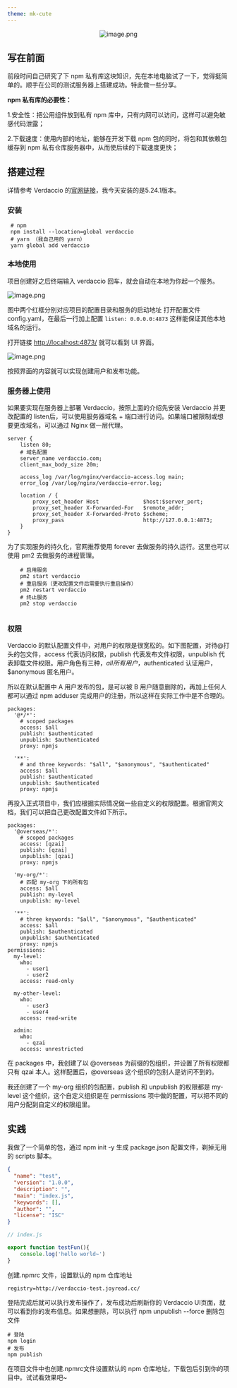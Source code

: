 ```yaml
---
theme: mk-cute
---
```


<p align="center"><img src="https://p9-juejin.byteimg.com/tos-cn-i-k3u1fbpfcp/3ac0717481384f17a3ac7a90e3f1c61f~tplv-k3u1fbpfcp-watermark.image?" alt="image.png"></p>

## 写在前面

前段时间自己研究了下 npm 私有库这块知识，先在本地电脑试了一下，觉得挺简单的。顺手在公司的测试服务器上搭建成功。特此做一些分享。

**npm 私有库的必要性：**

1.安全性：把公用组件放到私有 npm 库中，只有内网可以访问，这样可以避免敏感代码泄露；

2.下载速度：使用内部的地址，能够在开发下载 npm 包的同时，将包和其依赖包缓存到 npm 私有仓库服务器中，从而使后续的下载速度更快；

## 搭建过程

详情参考 Verdaccio 的[官网链接](https://verdaccio.org/zh-CN/docs/what-is-verdaccio)，我今天安装的是5.24.1版本。

### 安装

```shell
 # npm
 npm install --location=global verdaccio
 # yarn （我自己用的 yarn）
 yarn global add verdaccio

```

### 本地使用

项目创建好之后终端输入 verdaccio 回车，就会自动在本地为你起一个服务。

![image.png](https://p1-juejin.byteimg.com/tos-cn-i-k3u1fbpfcp/f59faa00358a4e94ac161599770933e8~tplv-k3u1fbpfcp-watermark.image?)

图中两个红框分别对应项目的配置目录和服务的启动地址
打开配置文件 config.yaml，在最后一行加上配置 `listen: 0.0.0.0:4873` 这样能保证其他本地域名的运行。

打开链接 <http://localhost:4873/> 就可以看到 UI 界面。

![image.png](https://p1-juejin.byteimg.com/tos-cn-i-k3u1fbpfcp/7d92a994424543769ee236f458753755~tplv-k3u1fbpfcp-watermark.image?)

按照界面的内容就可以实现创建用户和发布功能。

### 服务器上使用

如果要实现在服务器上部署 Verdaccio，按照上面的介绍先安装 Verdaccio 并更改配置的 listen后，可以使用服务器域名 + 端口进行访问。如果端口被限制或想要更改域名，可以通过 Nginx 做一层代理。

```shell
server {
    listen 80;
    # 域名配置
    server_name verdaccio.com;
    client_max_body_size 20m;

    access_log /var/log/nginx/verdaccio-access.log main;
    error_log /var/log/nginx/verdaccio-error.log;

    location / {
    	proxy_set_header Host              $host:$server_port;
    	proxy_set_header X-Forwarded-For   $remote_addr;
    	proxy_set_header X-Forwarded-Proto $scheme; 
        proxy_pass                         http://127.0.0.1:4873;
    }
}
```

为了实现服务的持久化，官网推荐使用 forever 去做服务的持久运行。这里也可以使用 pm2 去做服务的进程管理。

```shell
    # 启用服务
    pm2 start verdaccio
    # 重启服务（更改配置文件后需要执行重启操作）
    pm2 restart verdaccio
    # 终止服务
    pm2 stop verdaccio
    
```

### 权限

Verdaccio 的默认配置文件中，对用户的权限是很宽松的。如下图配置，对待@打头的包文件，access 代表访问权限，publish 代表发布文件权限，unpublish 代表卸载文件权限。用户角色有三种，$all 所有用户，$authenticated 认证用户，\$anonymous 匿名用户。

所以在默认配置中 A 用户发布的包，是可以被 B 用户随意删除的，再加上任何人都可以通过 npm adduser 完成用户的注册，所以这样在实际工作中是不合理的。

```shell
packages:
  '@*/*':
    # scoped packages
    access: $all
    publish: $authenticated
    unpublish: $authenticated
    proxy: npmjs

  '**':
    # and three keywords: "$all", "$anonymous", "$authenticated"
    access: $all
    publish: $authenticated
    unpublish: $authenticated
    proxy: npmjs
```

再投入正式项目中，我们应根据实际情况做一些自定义的权限配置。根据官网文档，我们可以把自己更改配置文件如下所示。

```shell
packages:
  '@overseas/*':
    # scoped packages
    access: [qzai]
    publish: [qzai]
    unpublish: [qzai]
    proxy: npmjs

  'my-org/*':
    # 匹配 my-org 下的所有包
    access: $all
    publish: my-level
    unpublish: my-level

  '**':
    # three keywords: "$all", "$anonymous", "$authenticated"
    access: $all
    publish: $authenticated
    unpublish: $authenticated
    proxy: npmjs
permissions:
  my-level:
    who:
      - user1
      - user2
    access: read-only

  my-other-level:
    who:
      - user3
      - user4
    access: read-write

  admin:
    who:
      - qzai
    access: unrestricted
```

在 packages 中，我创建了以 @overseas 为前缀的包组织，并设置了所有权限都只有 qzai 本人。这样配置后，@overseas 这个组织的包别人是访问不到的。

我还创建了一个 my-org 组织的包配置，publish 和 unpublish 的权限都是 my-level 这个组织，这个自定义组织是在 permissions 项中做的配置，可以把不同的用户分配到自定义的权限组里。

## 实践

我做了一个简单的包，通过 npm init -y 生成 package.json 配置文件，剃掉无用的 scripts 脚本。

```json
{
  "name": "test",
  "version": "1.0.0",
  "description": "",
  "main": "index.js",
  "keywords": [],
  "author": "",
  "license": "ISC"
}


```

```js
// index.js

export function testFun(){
    console.log('hello world~')
}

```

创建.npmrc 文件，设置默认的 npm 仓库地址

```shell
registry=http://verdaccio-test.joyread.cc/

```

登陆完成后就可以执行发布操作了，发布成功后刷新你的 Verdaccio UI页面，就可以看到你的发布信息。如果想删除，可以执行 npm unpublish <pkg> --force 删除包文件

```shell
# 登陆
npm login
# 发布
npm publish

```

在项目文件中也创建.npmrc文件设置默认的 npm 仓库地址，下载包后引到你的项目中。试试看效果吧~
    
